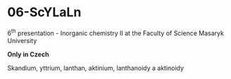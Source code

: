 # 06-ScYLaLn
6<sup>th</sup> presentation - Inorganic chemistry II at the Faculty of Science Masaryk University

**Only in Czech**

Skandium, yttrium, lanthan, aktinium, lanthanoidy a aktinoidy
